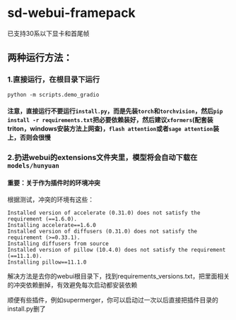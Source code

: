 # sd-webui-framepack
已支持30系以下显卡和首尾帧

## 两种运行方法：

### 1.直接运行，在根目录下运行
```
python -m scripts.demo_gradio
```
#### 注意，直接运行不要运行`install.py`，而是先装`torch`和`torchvision`，然后`pip install -r requirements.txt`把必要依赖装好，然后建议`xformers`(配套装triton，windows安装方法上网查)，`flash attention`或者`sage attention`装上，否则会很慢

### 2.扔进webui的extensions文件夹里，模型将会自动下载在`models/hunyuan`

#### 重要：关于作为插件时的环境冲突
根据测试，冲突的环境有这些：
```
Installed version of accelerate (0.31.0) does not satisfy the requirement (==1.6.0).
Installing accelerate==1.6.0
Installed version of diffusers (0.31.0) does not satisfy the requirement (>=0.33.1).
Installing diffusers from source
Installed version of pillow (10.4.0) does not satisfy the requirement (==11.1.0).
Installing pillow==11.1.0
```
解决方法是去你的webui根目录下，找到requirements_versions.txt，把里面相关的冲突依赖删掉，有效避免每次启动都安装依赖

顺便有些插件，例如supermerger，你可以启动过一次以后直接把插件目录的install.py删了
